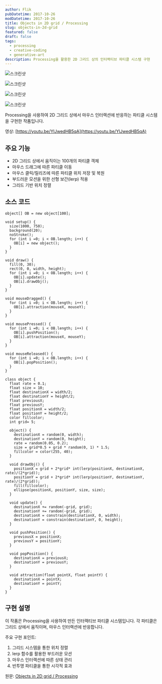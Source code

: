```yaml
---
author: Flik
pubDatetime: 2017-10-26
modDatetime: 2017-10-26
title: Objects in 2D grid / Processing
slug: objects-in-2d-grid
featured: false
draft: false
tags:
  - processing
  - creative-coding
  - generative-art
description: Processing을 활용한 2D 그리드 상의 인터랙티브 파티클 시스템 구현
---
```


![스크린샷](2025-06-05-01-20-35.webp)

![스크린샷](2025-06-05-01-20-49.webp)

![스크린샷](2025-06-05-01-21-00.webp)

![스크린샷](2025-06-05-01-21-13.webp)

Processing을 사용하여 2D 그리드 상에서 마우스 인터랙션에 반응하는 파티클 시스템을 구현한 작품입니다.

영상: [https://youtu.be/YlJwedHB5qA](https://youtu.be/YlJwedHB5qA)

## 주요 기능

- 2D 그리드 상에서 움직이는 100개의 파티클 객체
- 마우스 드래그에 따른 파티클 이동
- 마우스 클릭/릴리즈에 따른 파티클 위치 저장 및 복원
- 부드러운 모션을 위한 선형 보간(lerp) 적용
- 그리드 기반 위치 정렬

## 소스 코드

```processing
object[] OB = new object[100];

void setup() {
  size(1000, 750);
  background(20);
  noStroke();
  for (int i =0; i < OB.length; i++) {
    OB[i] = new object();
  }
}

void draw() {
  fill(0, 30);
  rect(0, 0, width, height);
  for (int i =0; i < OB.length; i++) {
    OB[i].update();
    OB[i].drawObj();
  }
}

void mouseDragged() {
  for (int i =0; i < OB.length; i++) {
    OB[i].attraction(mouseX, mouseY);
  }
}

void mousePressed() {
  for (int i =0; i < OB.length; i++) {
    OB[i].pushPosition();
    OB[i].attraction(mouseX, mouseY);
  }
}

void mouseReleased() {
  for (int i =0; i < OB.length; i++) {
    OB[i].popPosition();
  }
}

class object {
  float rate = 0.1;
  float size = 10;
  float destinationX = width/2;
  float destinationY = height/2;
  float previousX;
  float previousY;
  float positionX = width/2;
  float positionY = height/2;
  color fillcolor;
  int grid= 5;

  object() {
    destinationX = random(0, width);
    destinationY = random(0, height);
    rate = random(0.05, 0.2);
    size = grid*0.5 + grid * random(0, 1) * 1.5;
    fillcolor = color(255, 40);
  }

  void drawObj() {
    positionX = grid + 2*grid* int(lerp(positionX, destinationX, rate)/(2*grid));
    positionY = grid + 2*grid* int(lerp(positionY, destinationY, rate)/(2*grid));
    fill(fillcolor);
    ellipse(positionX, positionY, size, size);
  }

  void update() {
    destinationX += random(-grid, grid);
    destinationY += random(-grid, grid);
    destinationX = constrain(destinationX, 0, width);
    destinationY = constrain(destinationY, 0, height);
  }

  void pushPosition() {
    previousX = positionX;
    previousY = positionY;
  }

  void popPosition() {
    destinationX = previousX;
    destinationY = previousY;
  }

  void attraction(float pointX, float pointY) {
    destinationX = pointX;
    destinationY = pointY;
  }
}
```

## 구현 설명

이 작품은 Processing을 사용하여 만든 인터랙티브 파티클 시스템입니다. 각 파티클은 그리드 상에서 움직이며, 마우스 인터랙션에 반응합니다.

주요 구현 포인트:

1. 그리드 시스템을 통한 위치 정렬
2. lerp 함수를 활용한 부드러운 모션
3. 마우스 인터랙션에 따른 상태 관리
4. 반투명 파티클을 통한 시각적 효과

원문: [Objects in 2D grid / Processing](https://randomflik.blogspot.com/2017/10/objects-in-2d-grid-processing.html)
